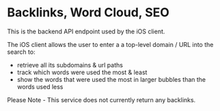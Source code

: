 # Backlinks, Word Cloud, SEO

This is the backend API endpoint used by the iOS client.

The iOS client allows the user to enter a a top-level domain / URL into the search to:
 - retrieve all its subdomains & url paths 
 - track which words were used the most & least
 - show the words that were used the most in larger bubbles than the words used less


Please Note - This service does not currently return any backlinks.

